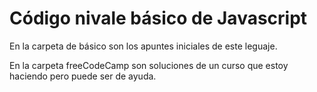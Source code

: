 # Código nivale básico de Javascript

En la carpeta de básico son los apuntes iniciales de este leguaje.

En la carpeta freeCodeCamp son soluciones de un curso que estoy haciendo pero puede ser de ayuda.

